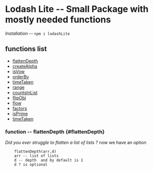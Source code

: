 # Lodash Lite --  Small Package with mostly needed functions

 *Installation* -- `npm i lodashLite`

## functions list
 -	[flattenDepth](#flattenDepth) 
 -	[createAlpha](#createAlpha) 
 -	[isVow](#isVow) 
 -	[orderBy](#orderBy) 
 -	[timeTaken](#timeTaken) 
 -	[range](#range) 
 -	[countsInList](#countsInList) 
 -	[flipObj](#flipObj) 
 -	[flow](#flow) 
 -	[factors](#factors) 
 -	[isPrime](#isPrime) 
 -	[timeTaken](#timeTaken)

### function -- flattenDepth {#flattenDepth}

_Did you ever struggle to flatten a list of lists ?_
now we have an option
``` 
    flattenDepth(arr,d)
    arr -- list of lists
    d -- depth  and by default is 1
    d ? is optional
```
